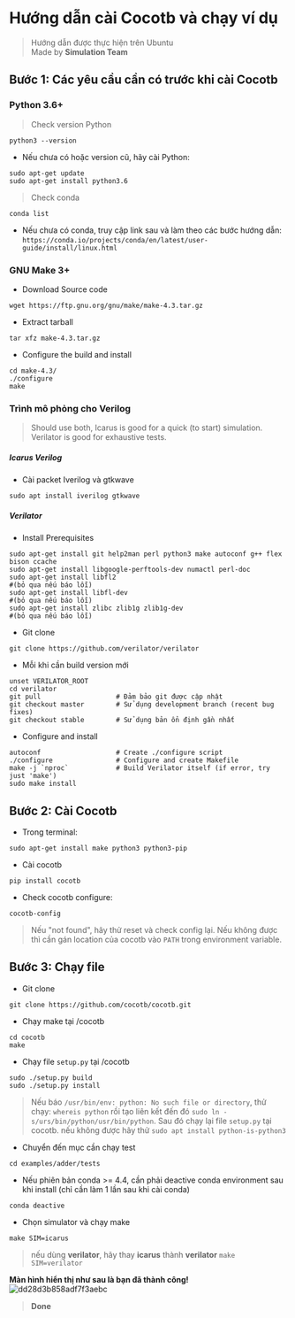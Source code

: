 # Hướng dẫn cài Cocotb và chạy ví dụ
> Hướng dẫn được thực hiện trên Ubuntu  
> Made by **Simulation Team**
## Bước 1: Các yêu cầu cần có trước khi cài Cocotb
### Python 3.6+
> Check version Python
```
python3 --version
```
- Nếu chưa có hoặc version cũ, hãy cài Python:
```
sudo apt-get update
sudo apt-get install python3.6
```
> Check conda
```
conda list
```
- Nếu chưa có conda, truy cập link sau và làm theo các bước hướng dẫn: `https://conda.io/projects/conda/en/latest/user-guide/install/linux.html`
### GNU Make 3+
- Download Source code
```
wget https://ftp.gnu.org/gnu/make/make-4.3.tar.gz
```
- Extract tarball
```
tar xfz make-4.3.tar.gz
```
- Configure the build and install
```
cd make-4.3/
./configure
make
```
### Trình mô phỏng cho Verilog
> Should use both, Icarus is good for a quick (to start) simulation. Verilator is good for exhaustive tests.
##### Icarus Verilog
- Cài packet Iverilog và gtkwave
```
sudo apt install iverilog gtkwave
```

##### Verilator
- Install Prerequisites
```
sudo apt-get install git help2man perl python3 make autoconf g++ flex bison ccache
sudo apt-get install libgoogle-perftools-dev numactl perl-doc
sudo apt-get install libfl2                                                          #(bỏ qua nếu báo lỗi)
sudo apt-get install libfl-dev                                                       #(bỏ qua nếu báo lỗi)
sudo apt-get install zlibc zlib1g zlib1g-dev                                         #(bỏ qua nếu báo lỗi)
```
- Git clone
```
git clone https://github.com/verilator/verilator
```
- Mỗi khi cần build version mới
```
unset VERILATOR_ROOT
cd verilator
git pull                   # Đảm bảo git được cập nhật
git checkout master        # Sử dụng development branch (recent bug fixes)
git checkout stable        # Sử dụng bản ổn định gần nhất
```
- Configure and install
```
autoconf                   # Create ./configure script
./configure                # Configure and create Makefile
make -j `nproc`            # Build Verilator itself (if error, try just 'make')
sudo make install
```

## Bước 2: Cài Cocotb 
- Trong terminal:
```
sudo apt-get install make python3 python3-pip
```
- Cài cocotb
```
pip install cocotb
```
- Check cocotb configure:
```
cocotb-config
```
>Nếu "not found", hãy thử reset và check config lại. Nếu không được thì cần gán location của cocotb vào `PATH` trong environment variable.
## Bước 3: Chạy file
- Git clone 
```
git clone https://github.com/cocotb/cocotb.git
```
- Chạy make tại /cocotb
``` 
cd cocotb
make
```
- Chạy file `setup.py` tại /cocotb
```
sudo ./setup.py build
sudo ./setup.py install
```
>Nếu báo `/usr/bin/env: python: No such file or directory`, thử chạy: `whereis python` rồi tạo liên kết đến đó `sudo ln -s/urs/bin/python/usr/bin/python`.
Sau đó chạy lại file `setup.py` tại cocotb. nếu không được hãy thử `sudo apt install python-is-python3`
- Chuyển đến mục cần chạy test
```
cd examples/adder/tests
```
- Nếu phiên bản conda >= 4.4, cần phải deactive conda environment sau khi install (chỉ cần làm 1 lần sau khi cài conda)
```
conda deactive
```
- Chọn simulator và chạy make
```
make SIM=icarus
```
> nếu dùng **verilator**, hãy thay **icarus** thành **verilator** `make SIM=verilator`

**Màn hình hiển thị như sau là bạn đã thành công!**
![dd28d3b858adf7f3aebc](https://github.com/dotienmanh/dotienmanh/assets/124155505/46a53873-ebb8-4db7-bd7a-109eea15d3d8)
> **Done**
